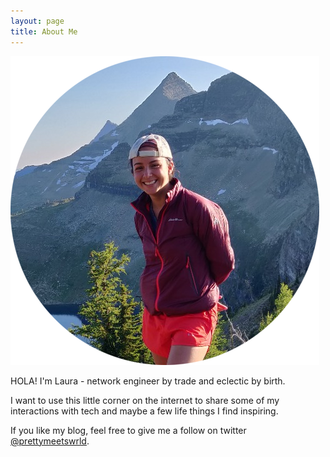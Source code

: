 ```yaml
---
layout: page
title: About Me
---
```


![That GNP life.](/images/aboutme.png)

HOLA! I'm Laura - network engineer by trade and eclectic by birth.

I want to use this little corner on the internet to share some of my
interactions with tech and maybe a few life things I find inspiring.


If you like my blog, feel free to give me a follow on twitter [@prettymeetswrld](https://twitter.com/prettymeetswrld).
